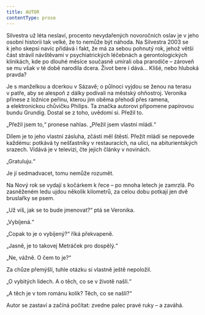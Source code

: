 ```yaml
---
title: AUTOR
contentType: prose
---
```


<section>

Silvestra už léta neslaví, procento nevydařených novoročních oslav je v jeho osobní historii tak velké, že to nemůže být náhoda. Na Silvestra 2003 se k jeho skepsi navíc přidává i fakt, že má za sebou pohnutý rok, jehož větší část strávil návštěvami v psychiatrických léčebnách a gerontologických klinikách, kde po dlouhé měsíce současně umírali oba prarodiče – zároveň se mu však v té době narodila dcera. Život bere i dává… Klišé, nebo hluboká pravda?

Je s manželkou a dcerkou v Sázavě; o půlnoci vyjdou se ženou na terasu v patře, aby se alespoň z dálky podívali na městský ohňostroj. Veronika přinese z ložnice peřinu, kterou jim oběma přehodí přes ramena, a elektronickou chůvičku Philips. Ta značka autorovi připomene papírovou bundu Grundig. Dostal se z toho, uvědomí si. Přežil to.

„Přežil jsem to,“ pronese nahlas. „Přežil jsem vlastní mládí.“

Dílem je to jeho vlastní zásluha, zčásti měl štěstí. Přežít mládí se nepovede každému: potkává ty nešťastníky v restauracích, na ulici, na abiturientských srazech. Vídává je v televizi, čte jejich články v novinách.

„Gratuluju.“

Je jí sedmadvacet, tomu nemůže rozumět.

</section>

<section>

Na Nový rok se vydají s kočárkem k řece – po mnoha letech je zamrzlá. Po zasněženém ledu ujdou několik kilometrů, za celou dobu potkají jen dvě bruslařky se psem.

„Už víš, jak se to bude jmenovat?“ ptá se Veronika.

„Vybíjená.“

„Copak to je o vybíjený?“ říká překvapeně.

„Jasně, je to takovej Metráček pro dospělý.“

„Ne, vážně. O čem to je?“

Za chůze přemýšlí, tuhle otázku si vlastně ještě nepoložil.

„O vybitých lidech. A o těch, co se v životě našli.“

„A těch je v tom románu kolik? Těch, co se našli?“

Autor se zastaví a začíná počítat: zvedne palec pravé ruky – a zaváhá.

</section>
